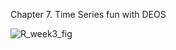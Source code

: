 Chapter 7. Time Series fun with DEOS

![R_week3_fig](https://user-images.githubusercontent.com/60155597/101867443-2b4c3c80-3b49-11eb-8874-8eafdfe75091.png)


